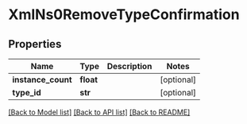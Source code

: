 # XmlNs0RemoveTypeConfirmation

## Properties
Name | Type | Description | Notes
------------ | ------------- | ------------- | -------------
**instance_count** | **float** |  | [optional] 
**type_id** | **str** |  | [optional] 

[[Back to Model list]](../README.md#documentation-for-models) [[Back to API list]](../README.md#documentation-for-api-endpoints) [[Back to README]](../README.md)


